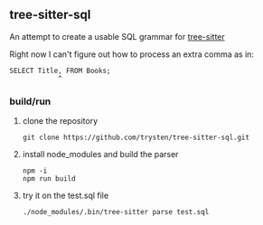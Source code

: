## tree-sitter-sql ##

An attempt to create a usable SQL grammar for [tree-sitter](https://github.com/tree-sitter/tree-sitter)

Right now I can't figure out how to process an extra comma as in:

    SELECT Title, FROM Books;
                ^

### build/run ###

1. clone the repository

    ```
    git clone https://github.com/trysten/tree-sitter-sql.git
    ```

1. install node_modules and build the parser

    ```
    npm -i 
    npm run build
    ```

1. try it on the test.sql file

    ```
    ./node_modules/.bin/tree-sitter parse test.sql
    ```
